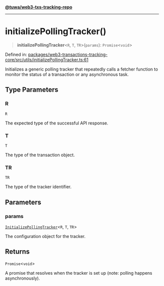 [**@tuwa/web3-txs-tracking-repo**](../../../README.md)

***

# initializePollingTracker()

> **initializePollingTracker**\<`R`, `T`, `TR`\>(`params`): `Promise`\<`void`\>

Defined in: [packages/web3-transactions-tracking-core/src/utils/initializePollingTracker.ts:61](https://github.com/TuwaIO/web3-transactions-tracking/blob/23f986a0b4a0d56019b0420cc7b526ee2c895afb/packages/web3-transactions-tracking-core/src/utils/initializePollingTracker.ts#L61)

Initializes a generic polling tracker that repeatedly calls a fetcher function
to monitor the status of a transaction or any asynchronous task.

## Type Parameters

### R

`R`

The expected type of the successful API response.

### T

`T`

The type of the transaction object.

### TR

`TR`

The type of the tracker identifier.

## Parameters

### params

[`InitializePollingTracker`](../type-aliases/InitializePollingTracker.md)\<`R`, `T`, `TR`\>

The configuration object for the tracker.

## Returns

`Promise`\<`void`\>

A promise that resolves when the tracker is set up (note: polling happens asynchronously).
